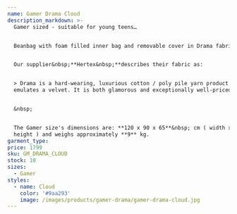 ```yaml
---
name: Gamer Drama Cloud
description_markdown: >-
  Gamer sized - suitable for young teens…


  Beanbag with foam filled inner bag and removable cover in Drama fabric.&nbsp;


  Our supplier&nbsp;**Hertex&nbsp;**describes their fabric as:


  > Drama is a hard-wearing, luxurious cotton / poly pile yarn product that
  emulates a velvet. It is both glamorous and exceptionally well-priced.


  &nbsp;


  The Gamer size's dimensions are: **120 x 90 x 65**&nbsp; cm ( width x depth x
  height ) and weighs approximately **9** kg.
garment_type:
price: 1799
sku: GM_DRAMA_CLOUD
stock: 10
sizes:
  - Gamer
styles:
  - name: Cloud
    color: '#9aa293'
    image: /images/products/gamer-drama/gamer-drama-cloud.jpg
---
```

